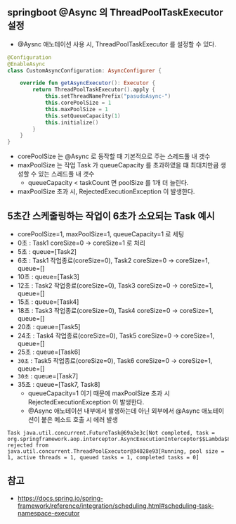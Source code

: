 ## springboot @Async 의 ThreadPoolTaskExecutor 설정
* @Aysnc 애노테이션 사용 시, ThreadPoolTaskExecutor 를 설정할 수 있다.
```kotlin
@Configuration
@EnableAsync
class CustomAsyncConfiguration: AsyncConfigurer {

    override fun getAsyncExecutor(): Executor {
        return ThreadPoolTaskExecutor().apply {
            this.setThreadNamePrefix("pasudoAsync-")
            this.corePoolSize = 1
            this.maxPoolSize = 1
            this.setQueueCapacity(1)
            this.initialize()
        }
    }
}
```
* corePoolSize 는 @Async 로 동작할 때 기본적으로 주는 스레드풀 내 갯수
* maxPoolSize 는 작업 Task 가 queueCapacity 를 초과하였을 떄 최대치만큼 생성할 수 있는 스레드풀 내 갯수
    * queueCapacity < taskCount 면 poolSize 를 1개 더 늘린다.
* maxPoolSize 초과 시, RejectedExecutionException 이 발생한다.


## 5초간 스케줄링하는 작업이 6초가 소요되는 Task 예시
* corePoolSize=1, maxPoolSize=1, queueCapacity=1 로 세팅
* 0초 : Task1 coreSize=0 -> coreSize=1 로 처리
* 5초 : queue=[Task2]
* 6초 : Task1 작업종료(coreSize=0), Task2 coreSize=0 -> coreSize=1, queue=[]
* 10초 : queue=[Task3]
* 12초 : Task2 작업종료(coreSize=0), Task3 coreSize=0 -> coreSize=1, queue=[]
* 15초 : queue=[Task4]
* 18초 : Task3 작업종료(coreSize=0), Task4 coreSize=0 -> coreSize=1, queue=[]
* 20초 : queue=[Task5]
* 24초 : Task4 작업종료(coreSize=0), Task5 coreSize=0 -> coreSize=1, queue=[]
* 25초 : queue=[Task6]
* `30초` : Task5 작업종료(coreSize=0), Task6 coreSize=0 -> coreSize=1, queue=[]
* `30초` : queue=[Task7]
* 35초 : queue=[Task7, Task8] 
    * queueCapacity=1 이기 때문에 maxPoolSize 초과 시 RejectedExecutionException 이 발생한다.
    * @Async 애노테이션 내부에서 발생하는데 아닌 외부에서 @Async 애노테이션이 붙은 메소드 호출 시 에러 발생

```shell
Task java.util.concurrent.FutureTask@69a3e3c[Not completed, task = org.springframework.aop.interceptor.AsyncExecutionInterceptor$$Lambda$880/0x00000008006e5c40@61f81d82] rejected from java.util.concurrent.ThreadPoolExecutor@34028e93[Running, pool size = 1, active threads = 1, queued tasks = 1, completed tasks = 0]
```


## 참고
* https://docs.spring.io/spring-framework/reference/integration/scheduling.html#scheduling-task-namespace-executor